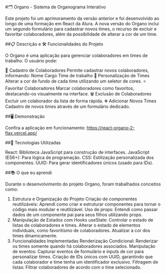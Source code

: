 #🗂️ Organo - Sistema de Organograma Interativo

Este projeto foi um aprimoramento da versão anterior e foi desenvolvido ao longo de uma formação em React da Alura. A nova versão do Organo inclui um segundo formulário para cadastrar novos times, o recurso de excluir e favoritar colaboradores, além da possibilidade de alterar a cor de um time.

##📋 Descrição e 🛠️ Funcionalidades do Projeto

O Organo é uma aplicação para gerenciar colaboradores em times de trabalho. O usuário pode:

📂 Cadastro de Colaboradores
Permite cadastrar novos colaboradores, informando:
Nome
Cargo
Time de trabalho
🎨 Personalização de Times
Alterar a cor de fundo de cada time utilizando um seletor de cores.
⭐ Favoritar Colaboradores
Marcar colaboradores como favoritos, destacando-os visualmente na interface.
🗑️ Exclusão de Colaboradores
Excluir um colaborador da lista de forma rápida.
➕ Adicionar Novos Times
Cadastro de novos times através de um formulário dedicado.

##🖥️ Demonstração

Confira a aplicação em funcionamento: https://react-organo-2-flax.vercel.app/

##🚀 Tecnologias Utilizadas

React: Biblioteca JavaScript para construção de interfaces.
JavaScript (ES6+): Para lógica de programação.
CSS: Estilização personalizada dos componentes.
UUID: Para gerar identificadores únicos (usado para IDs).

##📚 O que eu aprendi

Durante o desenvolvimento do projeto Organo, foram trabalhados conceitos como:

1. Estrutura e Organização do Projeto
   Criação de componentes reutilizáveis: Aprendi como criar e estruturar componentes para tornar o código mais modular e reutilizável.
   Uso de props: Entendi como passar dados de um componente pai para seus filhos utilizando props.
2. Manipulação de Estados com Hooks
   useState:
   Controlar o estado de listas de colaboradores e times.
   Alterar o estado de elementos individuais, como favoritismo de colaboradores.
   Atualizar a cor dos times dinamicamente.
3. Funcionalidades Implementadas
   Renderização Condicional: Renderizar os times somente quando há colaboradores associados.
   Manipulação de eventos: Capturar eventos de formulário e inputs de cor para personalizar times.
   Criação de IDs únicos com UUID, garantindo que cada colaborador e time tenha um identificador exclusivo.
   Filtragem de listas: Filtrar colaboradores de acordo com o time selecionado.
